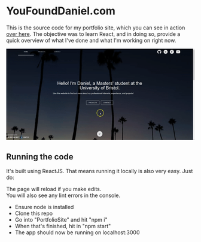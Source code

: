# YouFoundDaniel.com

This is the source code for my portfolio site, which you can see in action [over here](https://www.youfounddaniel.com). The objective was to learn React, and in doing so, provide a quick overview of what I've done and what I'm working on right now.

<img src="https://github.com/Daniel-Davies/PortfolioSite/blob/master/ezgif-4-81cb6d097f01.gif" />

## Running the code

It's built using ReactJS. That means running it locally is also very easy. Just do:

The page will reload if you make edits.<br>
You will also see any lint errors in the console.
- Ensure node is installed
- Clone this repo
- Go into "PortfolioSite" and hit "npm i"
- When that's finished, hit in "npm start"
- The app should now be running on localhost:3000

